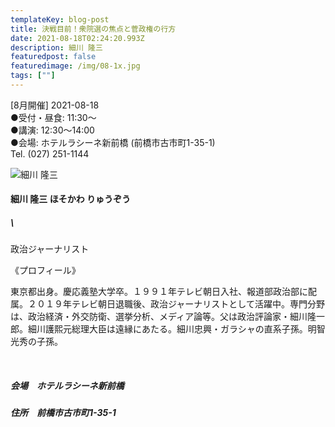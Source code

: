 ```yaml
---
templateKey: blog-post
title: 決戦目前！衆院選の焦点と菅政権の行方
date: 2021-08-18T02:24:20.993Z
description: 細川 隆三
featuredpost: false
featuredimage: /img/08-1x.jpg
tags: [""]
---
```

\[8月開催] 2021-08-18 \
●受付・昼食: 11:30〜 \
●講演: 12:30〜14:00 \
●会場: ホテルラシーネ新前橋 (前橋市古市町1-35-1)\
Tel. (027) 251-1144

![細川 隆三](/img/08-1x.jpg "細川 隆三 ほそかわ りゅうぞう")

#### 細川 隆三 ほそかわ りゅうぞう

##### \
政治ジャーナリスト

《プロフィール》

東京都出身。慶応義塾大学卒。１９９１年テレビ朝日入社、報道部政治部に配属。２０１９年テレビ朝日退職後、政治ジャーナリストとして活躍中。専門分野は、政治経済・外交防衛、選挙分析、メディア論等。父は政治評論家・細川隆一郎。細川護熙元総理大臣は遠縁にあたる。細川忠興・ガラシャの直系子孫。明智光秀の子孫。

<br />

##### 会場　ホテルラシーネ新前橋

##### 住所　前橋市古市町1-35-1